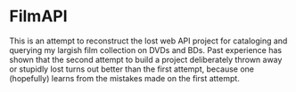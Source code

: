 # FilmAPI
This is an attempt to reconstruct the lost web API project for cataloging and querying my largish film collection on DVDs and BDs. Past experience has shown that the second attempt to build a project deliberately thrown away or stupidly lost turns out better than the first attempt, because one (hopefully) learns from the mistakes made on the first attempt.
